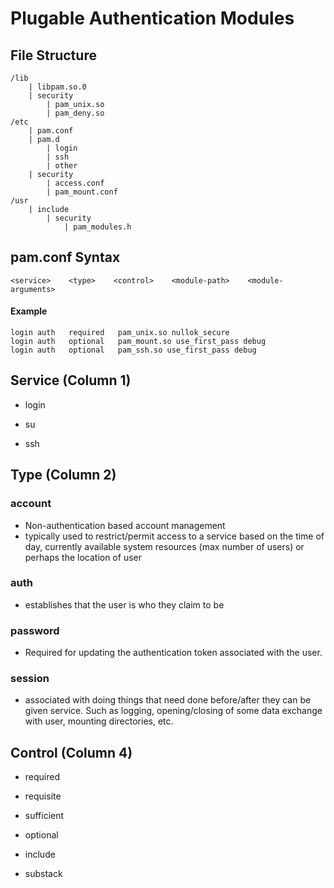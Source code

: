 # Plugable Authentication Modules

## File Structure
```
/lib
    | libpam.so.0
    | security
        | pam_unix.so
        | pam_deny.so
/etc
    | pam.conf
    | pam.d
        | login
        | ssh
        | other
    | security
        | access.conf
        | pam_mount.conf
/usr
    | include
        | security
            | pam_modules.h
```

## pam.conf Syntax

`<service>    <type>    <control>    <module-path>    <module-arguments>`

#### Example
```
login auth   required   pam_unix.so nullok_secure
login auth   optional   pam_mount.so use_first_pass debug
login auth   optional   pam_ssh.so use_first_pass debug
```

## Service (Column 1)

* login

* su

* ssh

## Type (Column 2)

### account

* Non-authentication based account management
* typically used to restrict/permit access to a service based on the time of day, currently available system resources (max number of users) or perhaps the location of user

### auth

* establishes that the user is who they claim to be

### password

* Required for updating the authentication token associated with the user.

### session

* associated with doing things that need done before/after they can be given service. Such as logging, opening/closing of some data exchange with user, mounting directories, etc.

## Control (Column 4)

* required

* requisite

* sufficient

* optional

* include

* substack

